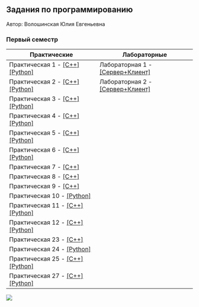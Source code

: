 ## Задания по программированию 
Автор: Волошинская Юлия Евгеньевна
​<br><h3>Первый семестр</h3>

​Практические  | Лабораторные 
------------- | ------------- 
Практическая 1 - [[C++]](./Practice/01/C++/) [[Python]](./Practice/01/Python/) | Лабораторная 1 - [[Сервер+Клиент]](./Lab/Lab1/) 
Практическая 2 - [[C++]](./Practice/02/C++/) [[Python]](./Practice/02/Python/) | Лабораторная 2 - [[Сервер+Клиент]](./Lab/Lab2/) 
Практическая 3 - [[C++]](./Practice/03/C++/) [[Python]](./Practice/03/Python/) | 
Практическая 4 - [[C++]](./Practice/04/C++/) [[Python]](./Practice/04/Python/) | 
Практическая 5 - [[C++]](./Practice/05/C++/) [[Python]](./Practice/05/Python/) | 
Практическая 6 - [[C++]](./Practice/06/C++/) [[Python]](./Practice/06/Python/) | 
Практическая 7 - [[C++]](./Practice/07/C++/) | 
Практическая 8 - [[C++]](./Practice/08/C++/) | 
Практическая 9 - [[C++]](./Practice/09/C++/) | 
Практическая 10 - [[Python]](./Practice/10/Python/) | 
Практическая 11 - [[C++]](./Practice/11/C++/) [[Python]](./Practice/11/Python/) | 
Практическая 12 - [[C++]](./Practice/12/C++/) [[Python]](./Practice/12/Python/) | 
Практическая 23 - [[C++]](./Practice/23/C++/) |
Практическая 24 - [[Python]](./Practice/24/Python/) |
Практическая 25 - [[C++]](./Practice/25/C++) [[Python]](./Practice/25/Python/) |
Практическая 27 - [[C++]](./Practice/27/C++/) [[Python]](./Practice/27/Python/) | 

![](https://i.pinimg.com/564x/ea/50/84/ea5084b24a936bd75db97c16799cac5f.jpg)
